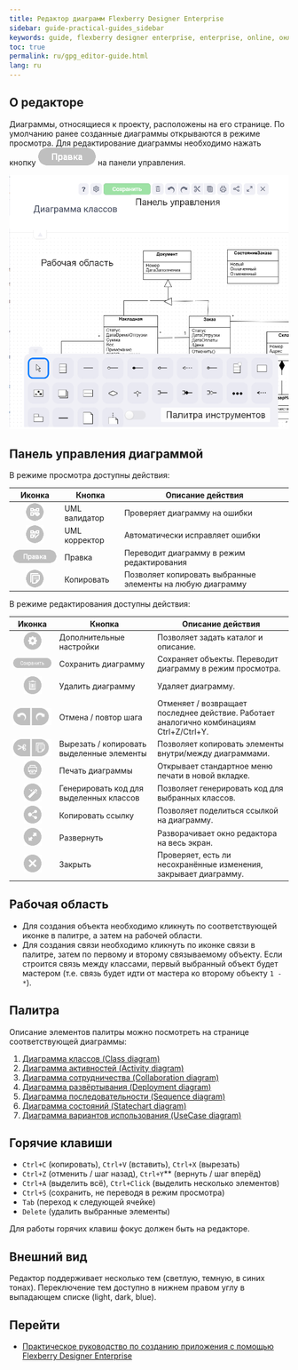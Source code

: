 ```yaml
---
title: Редактор диаграмм Flexberry Designer Enterprise
sidebar: guide-practical-guides_sidebar
keywords: guide, flexberry designer enterprise, enterprise, online, онлайн, редактор, диаграмма, классов
toc: true
permalink: ru/gpg_editor-guide.html
lang: ru
---
```


## О редакторе

Диаграммы, относящиеся к проекту, расположены на его странице.
По умолчанию ранее созданные диаграммы открываются в режиме просмотра. Для редактирование диаграммы необходимо нажать кнопку ![Правка](/images/pages/guides/flexberry-designer-enterprise/editor-panel/icon-readonly3.png) на панели управления.

![Внешний вид редактора](/images/pages/guides/flexberry-designer-enterprise/editor-guide.png)

## Панель управления диаграммой

В режиме просмотра доступны действия:

| Иконка | Кнопка | Описание действия |
| :---: | --- | --- |
| ![UML валидатор](/images/pages/guides/flexberry-designer-enterprise/editor-panel/icon-readonly1.png) | UML валидатор | Проверяет диаграмму на ошибки |
| ![UML корректор](/images/pages/guides/flexberry-designer-enterprise/editor-panel/icon-readonly2.png) | UML корректор | Автоматически исправляет ошибки |
| ![Правка](/images/pages/guides/flexberry-designer-enterprise/editor-panel/icon-readonly3.png) | Правка | Переводит диаграмму в режим редактирования |
| ![Копировать](/images/pages/guides/flexberry-designer-enterprise/editor-panel/icon-readonly4.png) | Копировать | Позволяет копировать выбранные элементы на любую диаграмму |

В режиме редактирования доступны действия:

| Иконка | Кнопка | Описание действия |
| :---: | --- | --- |
| ![Дополнительные настройки](/images/pages/guides/flexberry-designer-enterprise/editor-panel/icon1.png) | Дополнительные настройки | Позволяет задать каталог и описание. |
| ![Сохранить диаграмму](/images/pages/guides/flexberry-designer-enterprise/editor-panel/icon2.png) | Сохранить диаграмму | Сохраняет объекты. Переводит диаграмму в режим просмотра. |
| ![Удалить диаграмму](/images/pages/guides/flexberry-designer-enterprise/editor-panel/icon3.png) | Удалить диаграмму | Удаляет диаграмму. |
| ![Отмена / повтор шага](/images/pages/guides/flexberry-designer-enterprise/editor-panel/icon4.png) | Отмена / повтор шага | Отменяет / возвращает последнее действие. Работает аналогично комбинациям Ctrl+Z/Ctrl+Y. |
| ![Вырезать / копировать выделенные элементы](/images/pages/guides/flexberry-designer-enterprise/editor-panel/icon5.png) | Вырезать / копировать выделенные элементы | Позволяет копировать элементы внутри/между диаграммами. |
| ![Печать диаграммы](/images/pages/guides/flexberry-designer-enterprise/editor-panel/icon6.png) | Печать диаграммы | Открывает стандартное меню печати в новой вкладке. |
| ![Генерировать код для выделенных классов](/images/pages/guides/flexberry-designer-enterprise/editor-panel/icon7.png) | Генерировать код для выделенных классов | Позволяет генерировать код для выбранных классов. |
| ![Копировать ссылку](/images/pages/guides/flexberry-designer-enterprise/editor-panel/icon8.png) | Копировать ссылку | Позволяет поделиться ссылкой на диаграмму. |
| ![Развернуть](/images/pages/guides/flexberry-designer-enterprise/editor-panel/icon9.png) | Развернуть | Разворачивает окно редактора на весь экран. |
| ![Закрыть](/images/pages/guides/flexberry-designer-enterprise/editor-panel/icon10.png) | Закрыть | Проверяет, есть ли несохранённые изменения, закрывает диаграмму. |

## Рабочая область

- Для создания объекта необходимо кликнуть по соответствующей иконке в палитре, а затем на рабочей области.
- Для создания связи необходимо кликнуть по иконке связи в палитре, затем по первому и второму связываемому объекту. Если строится связь между классами, первый выбранный объект будет мастером (т.е. связь будет идти от мастера ко второму объекту `1 - *`).

## Палитра

Описание элементов палитры можно посмотреть на странице соответствующей диаграммы:

1. [Диаграмма классов (Class diagram)](fd_class-diagram.html)
2. [Диаграмма активностей (Activity diagram)](fd_activity-diagram.html)
3. [Диаграмма сотрудничества (Collaboration diagram)](fd_collaboration-diagram.html)
4. [Диаграмма развёртывания (Deployment diagram)](fd_deployment-diagram.html)
5. [Диаграмма последовательности (Sequence diagram)](fd_sequence-diagram.html)
6. [Диаграмма состояний (Statechart diagram)](fd_statechart-diagram.html)
7. [Диаграмма вариантов использования (UseCase diagram)](fd_use-case-diagram.html)

## Горячие клавиши

- `Ctrl+C` (копировать), `Ctrl+V` (вставить), `Ctrl+X` (вырезать)
- `Ctrl+Z` (отменить / шаг назад), `Ctrl+Y`** (вернуть / шаг вперёд)
- `Ctrl+A` (выделить всё), `Ctrl+Click` (выделить несколько элементов)
- `Ctrl+S` (сохранить, не переводя в режим просмотра)
- `Tab` (переход к следующей ячейке)
- `Delete` (удалить выбранные элементы)

Для работы горячих клавиш фокус должен быть на редакторе.

## Внешний вид

Редактор поддерживает несколько тем (светлую, темную, в синих тонах). Переключение тем доступно в нижнем правом углу в выпадающем списке (light, dark, blue).

## Перейти

* <i class="fa fa-arrow-left" aria-hidden="true"></i> [Практическое руководство по созданию приложения с помощью Flexberry Designer Enterprise](gpg_practical-guide.md)
